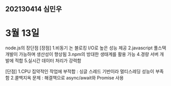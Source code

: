 
202130414 심민우
---------------
# 3월 13일
node.js의 장단점
[장점]
1.비동기 논 블로킹 I/O로 높은 성능 제공
2.javascript 풀스택 개발이 가능하며 생산성이 향상됨
3.npm의 방대한 생태계를 활용 가능
4.경량 서버 개발에 적합
5.실시간 데이터 처리가 강력함

[단점]
1.CPU 집약적인 작업에 부적합 : 싱글 스레드 기반이라 멀티스레딩 성능이 부족함
2.콜백지옥 문제 : 해결책으로 async/await와 Promise 사용

